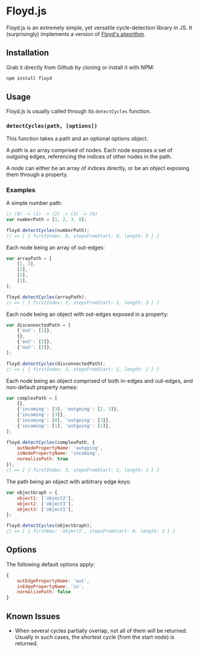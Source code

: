 Floyd.js
========

Floyd.js is an extremely simple, yet versatile cycle-detection library in JS. It (surprisingly) implements a version of [Floyd's algorithm](http://dl.acm.org/citation.cfm?doid=321420.321422).

Installation
------------

Grab it directly from Github by cloning or install it with NPM:

```bash
npm install floyd
```

Usage
-----

Floyd.js is usually called through its `detectCycles` function.

### `detectCycles(path, [options])`

This function takes a path and an optional options object.

A _path_ is an array comprised of nodes. Each node exposes a set of outgoing edges, referencing the indices of other nodes in the path.

A _node_ can either be an array of indices directly, or be an object exposing them through a property.

### Examples

A simple number path:

```javascript
// (0) -> (1) -> (2) -> (3) -> (0)
var numberPath = [1, 2, 3, 0];

floyd.detectCycles(numberPath);
// => [ { firstIndex: 0, stepsFromStart: 0, length: 5 } ]
```

Each node being an array of out-edges:

```javascript
var arrayPath = [
    [1, 3],
    [2],
    [3],
    [1],
];

floyd.detectCycles(arrayPath);
// => [ { firstIndex: 3, stepsFromStart: 1, length: 3 } ]
```

Each node being an object with out-edges exposed in a property:

```javascript
var disconnectedPath = [
    {'out': [1]},
    {},
    {'out': [3]},
    {'out': [2]},
];

floyd.detectCycles(disconnectedPath);
// => [ { firstIndex: 2, stepsFromStart: 2, length: 2 } ]
```

Each node being an object comprised of both in-edges and out-edges, and non-default property names:

```javascript
var complexPath = [
    {},
    {'incoming': [3], 'outgoing': [2, 3]},
    {'incoming': [3]},
    {'incoming': [0], 'outgoing': [3]},
    {'incoming': [1], 'outgoing': [1]},
];

floyd.detectCycles(complexPath, {
    outNodePropertyName: 'outgoing',
    inNodePropertyName: 'incoming',
    normalizePath: true
});
// => [ { firstIndex: 3, stepsFromStart: 2, length: 1 } ]
```

The path being an object with arbitrary edge keys:

```javascript
var objectGraph = {
    object1: ['object2'],
    object2: ['object3'],
    object3: ['object1'],
};

floyd.detectCycles(objectGraph);
// => [ { firstKey: 'object1', stepsFromStart: 0, length: 3 } ]
```

Options
-------

The following default options apply:

```javascript
{
    outEdgePropertyName: 'out',
    inEdgePropertyName: 'in',
    normalizePath: false
}
```

Known Issues
------------

* When several cycles partially overlap, not all of them will be returned. Usually in such cases, the shortest cycle (from the start node) is returned.

